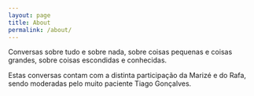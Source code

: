 ```yaml
---
layout: page
title: About
permalink: /about/
---
```


Conversas sobre tudo e sobre nada, sobre coisas pequenas e coisas grandes, sobre coisas escondidas e conhecidas.

Estas conversas contam com a distinta participação da Marizé e do Rafa, sendo moderadas pelo muito paciente Tiago Gonçalves.
